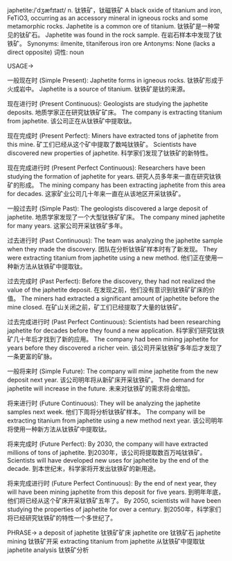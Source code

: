 japhetite:/ˈdʒæfɪtaɪt/
n.
钛铁矿，钛磁铁矿
A black oxide of titanium and iron, FeTiO3, occurring as an accessory mineral in igneous rocks and some metamorphic rocks.
Japhetite is a common ore of titanium. 钛铁矿是一种常见的钛矿石。
Japhetite was found in the rock sample. 在岩石样本中发现了钛铁矿。
Synonyms: ilmenite, titaniferous iron ore
Antonyms: None (lacks a direct opposite)
词性: noun


USAGE->

一般现在时 (Simple Present):
Japhetite forms in igneous rocks. 钛铁矿形成于火成岩中。
Japhetite is a source of titanium. 钛铁矿是钛的来源。

现在进行时 (Present Continuous):
Geologists are studying the japhetite deposits. 地质学家正在研究钛铁矿矿床。
The company is extracting titanium from japhetite. 该公司正在从钛铁矿中提取钛。

现在完成时 (Present Perfect):
Miners have extracted tons of japhetite from this mine.  矿工们已经从这个矿中提取了数吨钛铁矿。
Scientists have discovered new properties of japhetite. 科学家们发现了钛铁矿的新特性。


现在完成进行时 (Present Perfect Continuous):
Researchers have been studying the formation of japhetite for years.  研究人员多年来一直在研究钛铁矿的形成。
The mining company has been extracting japhetite from this area for decades.  这家矿业公司几十年来一直在从该地区开采钛铁矿。

一般过去时 (Simple Past):
The geologists discovered a large deposit of japhetite. 地质学家发现了一个大型钛铁矿矿床。
The company mined japhetite for many years.  这家公司开采钛铁矿多年。

过去进行时 (Past Continuous):
The team was analyzing the japhetite sample when they made the discovery.  团队在分析钛铁矿样本时有了新发现。
They were extracting titanium from japhetite using a new method. 他们正在使用一种新方法从钛铁矿中提取钛。

过去完成时 (Past Perfect):
Before the discovery, they had not realized the value of the japhetite deposit. 在发现之前，他们没有意识到钛铁矿矿床的价值。
The miners had extracted a significant amount of japhetite before the mine closed. 在矿山关闭之前，矿工们已经提取了大量的钛铁矿。

过去完成进行时 (Past Perfect Continuous):
Scientists had been researching japhetite for decades before they found a new application.  科学家们研究钛铁矿几十年后才找到了新的应用。
The company had been mining japhetite for years before they discovered a richer vein.  该公司开采钛铁矿多年后才发现了一条更富的矿脉。


一般将来时 (Simple Future):
The company will mine japhetite from the new deposit next year.  该公司明年将从新矿床开采钛铁矿。
The demand for japhetite will increase in the future.  未来对钛铁矿的需求将会增加。

将来进行时 (Future Continuous):
They will be analyzing the japhetite samples next week.  他们下周将分析钛铁矿样本。
The company will be extracting titanium from japhetite using a new method next year.  该公司明年将使用一种新方法从钛铁矿中提取钛。


将来完成时 (Future Perfect):
By 2030, the company will have extracted millions of tons of japhetite.  到2030年，该公司将提取数百万吨钛铁矿。
Scientists will have developed new uses for japhetite by the end of the decade.  到本世纪末，科学家将开发出钛铁矿的新用途。

将来完成进行时 (Future Perfect Continuous):
By the end of next year, they will have been mining japhetite from this deposit for five years. 到明年年底，他们将已经从这个矿床开采钛铁矿五年了。
By 2050, scientists will have been studying the properties of japhetite for over a century.  到2050年，科学家们将已经研究钛铁矿的特性一个多世纪了。



PHRASE->
a deposit of japhetite  钛铁矿矿床
japhetite ore 钛铁矿石
japhetite mining 钛铁矿开采
extracting titanium from japhetite 从钛铁矿中提取钛
japhetite analysis 钛铁矿分析
